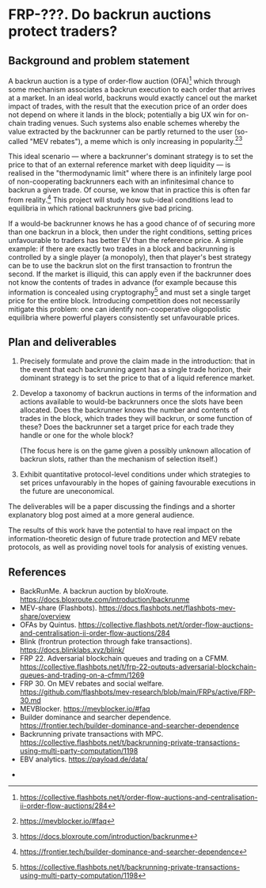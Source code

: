 # FRP-???. Do backrun auctions protect traders?

## Background and problem statement

A backrun auction is a type of order-flow auction (OFA)[^ofa] which through some mechanism associates a backrun execution to each order that arrives at a market. In an ideal world, backruns would exactly cancel out the market impact of trades, with the result that the execution price of an order does not depend on where it lands in the block; potentially a big UX win for on-chain trading venues. Such systems also enable schemes whereby the value extracted by the backrunner can be partly returned to the user (so-called "MEV rebates"), a meme which is only increasing in popularity.[^mevblocker][^backrunme]

This ideal scenario — where a backrunner's dominant strategy is to set the price to that of an external reference market with deep liquidity — is realised in the "thermodynamic limit" where there is an infinitely large pool of non-cooperating backrunners each with an infinitesimal chance to backrun a given trade. Of course, we know that in practice this is often far from reality.[^payload] This project will study how sub-ideal conditions lead to equilibria in which rational backrunners give bad pricing.

If a would-be backrunner knows he has a good chance of of securing more than one backrun in a block, then under the right conditions, setting prices unfavourable to traders has better EV than the reference price. A simple example: if there are exactly two trades in a block and backrunning is controlled by a single player (a monopoly), then that player's best strategy can be to use the backrun slot on the first transaction to frontrun the second. If the market is illiquid, this can apply even if the backrunner does not know the contents of trades in advance (for example because this information is concealed using cryptography[^secret] and must set a single target price for the entire block. Introducing competition does not necessarily mitigate this problem: one can identify non-cooperative oligopolistic equilibria where powerful players consistently set unfavourable prices.

## Plan and deliverables

1. Precisely formulate and prove the claim made in the introduction: that in the event that each backrunning agent has a single trade horizon, their dominant strategy is to set the price to that of a liquid reference market.

2. Develop a taxonomy of backrun auctions in terms of the information and actions available to would-be backrunners once the slots have been allocated. Does the backrunner knows the number and contents of trades in the block, which trades they will backrun, or some function of these? Does the backrunner set a target price for each trade they handle or one for the whole block? 

   (The focus here is on the game given a possibly unknown allocation of backrun slots, rather than the mechanism of selection itself.)

3. Exhibit quantitative protocol-level conditions under which strategies to set prices unfavourably in the hopes of gaining favourable executions in the future are uneconomical.

The deliverables will be a paper discussing the findings and a shorter explanatory blog post aimed at a more general audience.

The results of this work have the potential to have real impact on the information-theoretic design of future trade protection and MEV rebate protocols, as well as providing novel tools for analysis of existing venues.

## References

- BackRunMe. A backrun auction by bloXroute. https://docs.bloxroute.com/introduction/backrunme
- MEV-share (Flashbots). https://docs.flashbots.net/flashbots-mev-share/overview
- OFAs by Quintus. https://collective.flashbots.net/t/order-flow-auctions-and-centralisation-ii-order-flow-auctions/284
- Blink (frontrun protection through fake transactions). https://docs.blinklabs.xyz/blink/
- FRP 22. Adversarial blockchain queues and trading on a CFMM. https://collective.flashbots.net/t/frp-22-outputs-adversarial-blockchain-queues-and-trading-on-a-cfmm/1269
- FRP 30. On MEV rebates and social welfare. https://github.com/flashbots/mev-research/blob/main/FRPs/active/FRP-30.md
- MEVBlocker. https://mevblocker.io/#faq
- Builder dominance and searcher dependence. https://frontier.tech/builder-dominance-and-searcher-dependence
- Backrunning private transactions with MPC. https://collective.flashbots.net/t/backrunning-private-transactions-using-multi-party-computation/1198
- EBV analytics. https://payload.de/data/

[^ofa]: https://collective.flashbots.net/t/order-flow-auctions-and-centralisation-ii-order-flow-auctions/284
[^mevblocker]: https://mevblocker.io/#faq
[^backrunme]: https://docs.bloxroute.com/introduction/backrunme
[^payload]: https://frontier.tech/builder-dominance-and-searcher-dependence
[^secret]: https://collective.flashbots.net/t/backrunning-private-transactions-using-multi-party-computation/1198
-
